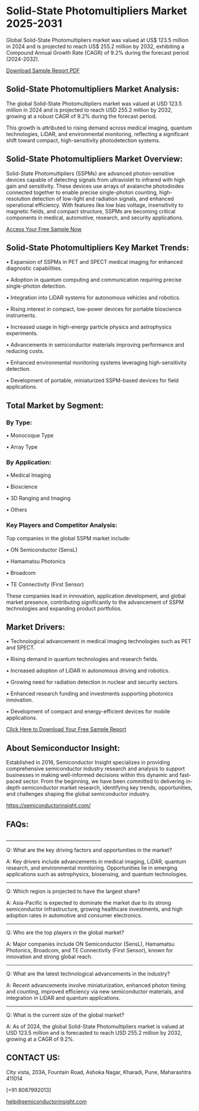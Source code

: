 <h1>Solid-State Photomultipliers Market 2025-2031</h1>

Global Solid-State Photomultipliers market was valued at US$ 123.5 million in 2024 and is projected to reach US$ 255.2 million by 2032, exhibiting a Compound Annual Growth Rate (CAGR) of 9.2% during the forecast period (2024-2032).

[Download Sample Report PDF](https://semiconductorinsight.com/download-sample-report/?product_id=88288)

<h2>Solid-State Photomultipliers Market Analysis:</h2>

The global Solid-State Photomultipliers market was valued at USD 123.5 million in 2024 and is projected to reach USD 255.2 million by 2032, growing at a robust CAGR of 9.2% during the forecast period.

This growth is attributed to rising demand across medical imaging, quantum technologies, LiDAR, and environmental monitoring, reflecting a significant shift toward compact, high-sensitivity photodetection systems.

<h2>Solid-State Photomultipliers Market Overview:</h2>

Solid-State Photomultipliers (SSPMs) are advanced photon-sensitive devices capable of detecting signals from ultraviolet to infrared with high gain and sensitivity. These devices use arrays of avalanche photodiodes connected together to enable precise single-photon counting, high-resolution detection of low-light and radiation signals, and enhanced operational efficiency. With features like low bias voltage, insensitivity to magnetic fields, and compact structure, SSPMs are becoming critical components in medical, automotive, research, and security applications.

[Access Your Free Sample Now](https://semiconductorinsight.com/report/solid-state-photomultipliers-market/)

<h2>Solid-State Photomultipliers Key Market Trends:</h2>

•	Expansion of SSPMs in PET and SPECT medical imaging for enhanced diagnostic capabilities.

•	Adoption in quantum computing and communication requiring precise single-photon detection.

•	Integration into LiDAR systems for autonomous vehicles and robotics.

•	Rising interest in compact, low-power devices for portable bioscience instruments.

•	Increased usage in high-energy particle physics and astrophysics experiments.

•	Advancements in semiconductor materials improving performance and reducing costs.

•	Enhanced environmental monitoring systems leveraging high-sensitivity detection.

•	Development of portable, miniaturized SSPM-based devices for field applications.

<h2>Total Market by Segment:</h2>

<h3>By Type:</h3>

•	Monocoque Type

•	Array Type

<h3>By Application:</h3>

•	Medical Imaging

•	Bioscience

•	3D Ranging and Imaging

•	Others

<h3>Key Players and Competitor Analysis:</h3>

Top companies in the global SSPM market include:

•	ON Semiconductor (SensL)

•	Hamamatsu Photonics

•	Broadcom

•	TE Connectivity (First Sensor)

These companies lead in innovation, application development, and global market presence, contributing significantly to the advancement of SSPM technologies and expanding product portfolios.

<h2>Market Drivers:</h2>

•	Technological advancement in medical imaging technologies such as PET and SPECT.

•	Rising demand in quantum technologies and research fields.

•	Increased adoption of LiDAR in autonomous driving and robotics.

•	Growing need for radiation detection in nuclear and security sectors.

•	Enhanced research funding and investments supporting photonics innovation.

•	Development of compact and energy-efficient devices for mobile applications.

[Click Here to Download Your Free Sample Report ](https://semiconductorinsight.com/report/solid-state-photomultipliers-market/)

<h2>About Semiconductor Insight:</h2>

Established in 2016, Semiconductor Insight specializes in providing comprehensive semiconductor industry research and analysis to support businesses in making well-informed decisions within this dynamic and fast-paced sector. From the beginning, we have been committed to delivering in-depth semiconductor market research, identifying key trends, opportunities, and challenges shaping the global semiconductor industry.

https://semiconductorinsight.com/

<h2>FAQs:</h2>
________________________________________

Q: What are the key driving factors and opportunities in the market?

A: Key drivers include advancements in medical imaging, LiDAR, quantum research, and environmental monitoring. Opportunities lie in emerging applications such as astrophysics, biosensing, and quantum technologies.

________________________________________

Q: Which region is projected to have the largest share?

A: Asia-Pacific is expected to dominate the market due to its strong semiconductor infrastructure, growing healthcare investments, and high adoption rates in automotive and consumer electronics.

________________________________________

Q: Who are the top players in the global market?

A: Major companies include ON Semiconductor (SensL), Hamamatsu Photonics, Broadcom, and TE Connectivity (First Sensor), known for innovation and strong global reach.

________________________________________

Q: What are the latest technological advancements in the industry?

A: Recent advancements involve miniaturization, enhanced photon timing and counting, improved efficiency via new semiconductor materials, and integration in LiDAR and quantum applications.

________________________________________

Q: What is the current size of the global market?

A: As of 2024, the global Solid-State Photomultipliers market is valued at USD 123.5 million and is forecasted to reach USD 255.2 million by 2032, growing at a CAGR of 9.2%.

<h2>CONTACT US:</h2>

City vista, 203A, Fountain Road, Ashoka Nagar, Kharadi, Pune, Maharashtra 411014

[+91 8087992013]

help@semiconductorinsight.com


